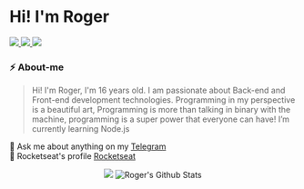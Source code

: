 <h1>Hi! I'm Roger</h1>

<a href="https://www.instagram.com/rogersluiz_/">
  <img src="https://img.shields.io/badge/instagram-%23E4405F.svg?&style=for-the-badge&logo=instagram&logoColor=white">
</a>

<a href="https://twitter.com/AB4NT5S">
  <img src="https://img.shields.io/badge/twitter-%231DA1F2.svg?&style=for-the-badge&logo=twitter&logoColor=white">
</a>

<a href="https://www.linkedin.com/in/roger-luiz-8361981b2/">
  <img src="https://img.shields.io/badge/linkedin-%230077B5.svg?&style=for-the-badge&logo=linkedin&logoColor=white">
</a>

### ⚡ About-me

> Hi! I'm Roger, I'm 16 years old. I am passionate about Back-end and Front-end development technologies. Programming in my perspective is a beautiful art, Programming is more than talking in binary with the machine, programming is a super power that everyone can have! I’m currently learning Node.js

💬 Ask me about anything on my [Telegram](https://t.me/AB4NT5S) <br>
🚀 Rocketseat's profile [Rocketseat](https://app.rocketseat.com.br/me/roger)

<p align="center">
  <img src="https://github-readme-stats.anuraghazra1.vercel.app/api/top-langs/?username=Rogerluiz0&layout=compact"/> <img alt="Roger's Github Stats" src="https://github-readme-stats.vercel.app/api?username=Rogerluiz0&show_icons=true&hide_border=false&count_private=true"/>
</p>
